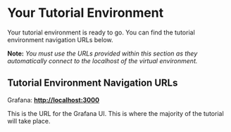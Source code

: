 
# Your Tutorial Environment

Your tutorial environment is ready to go. You can find the tutorial environment navigation URLs below.

**Note:** *You must use the URLs provided within this section as they automatically connect to the localhost of the virtual environment.*

## Tutorial Environment Navigation URLs

Grafana: **[http://localhost:3000]({{TRAFFIC_HOST1_3000}})**

This is the URL for the Grafana UI. This is where the majority of the tutorial will take place.

